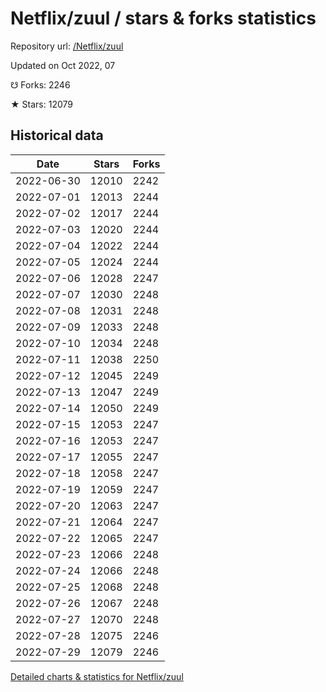 # Netflix/zuul / stars & forks statistics

Repository url: [/Netflix/zuul](https://github.com/Netflix/zuul)

Updated on Oct 2022, 07

☋ Forks: 2246

★ Stars: 12079

## Historical data
| Date | Stars | Forks |
|------|-------|-------|
| 2022-06-30 | 12010 | 2242 | 
| 2022-07-01 | 12013 | 2244 | 
| 2022-07-02 | 12017 | 2244 | 
| 2022-07-03 | 12020 | 2244 | 
| 2022-07-04 | 12022 | 2244 | 
| 2022-07-05 | 12024 | 2244 | 
| 2022-07-06 | 12028 | 2247 | 
| 2022-07-07 | 12030 | 2248 | 
| 2022-07-08 | 12031 | 2248 | 
| 2022-07-09 | 12033 | 2248 | 
| 2022-07-10 | 12034 | 2248 | 
| 2022-07-11 | 12038 | 2250 | 
| 2022-07-12 | 12045 | 2249 | 
| 2022-07-13 | 12047 | 2249 | 
| 2022-07-14 | 12050 | 2249 | 
| 2022-07-15 | 12053 | 2247 | 
| 2022-07-16 | 12053 | 2247 | 
| 2022-07-17 | 12055 | 2247 | 
| 2022-07-18 | 12058 | 2247 | 
| 2022-07-19 | 12059 | 2247 | 
| 2022-07-20 | 12063 | 2247 | 
| 2022-07-21 | 12064 | 2247 | 
| 2022-07-22 | 12065 | 2247 | 
| 2022-07-23 | 12066 | 2248 | 
| 2022-07-24 | 12066 | 2248 | 
| 2022-07-25 | 12068 | 2248 | 
| 2022-07-26 | 12067 | 2248 | 
| 2022-07-27 | 12070 | 2248 | 
| 2022-07-28 | 12075 | 2246 | 
| 2022-07-29 | 12079 | 2246 | 


[Detailed charts & statistics for Netflix/zuul](https://reviewgithub.com/rep/Netflix/zuul)
